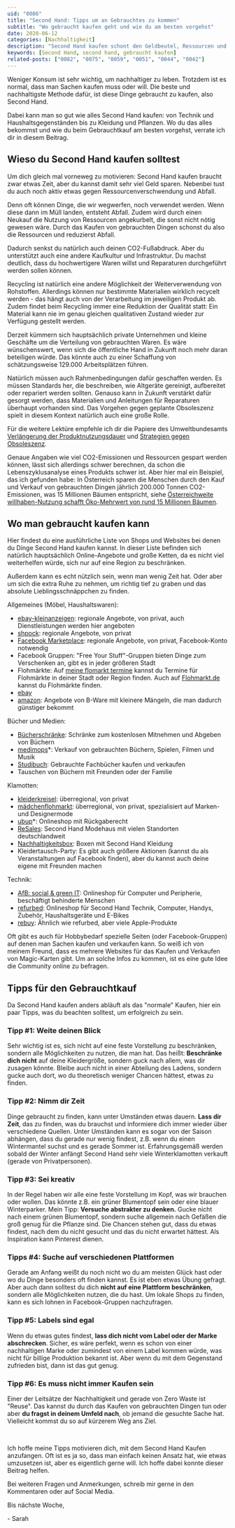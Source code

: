 ```yaml
---
uid: "0086"
title: "Second Hand: Tipps um an Gebrauchtes zu kommen"
subtitle: "Wo gebraucht kaufen geht und wie du am besten vorgehst"
date: 2020-06-12
categories: [Nachhaltigkeit]
description: "Second Hand kaufen schont den Geldbeutel, Ressourcen und reduziert Abfall. Wo und wie das geht, erkläre ich dir in diesem Beitrag."
keywords: [Second Hand, second hand, gebraucht kaufen]
related-posts: ["0082", "0075", "0059", "0051", "0044", "0042"]
---
```

Weniger Konsum ist sehr wichtig, um nachhaltiger zu leben. Trotzdem ist es normal, dass man Sachen kaufen muss oder will. Die beste und nachhaltigste Methode dafür, ist diese Dinge gebraucht zu kaufen, also Second Hand.

Dabei kann man so gut wie alles Second Hand kaufen: von Technik und Haushaltsgegenständen bis zu Kleidung und Pflanzen. Wo du das alles bekommst und wie du beim Gebrauchtkauf am besten vorgehst, verrate ich dir in diesem Beitrag.

## Wieso du Second Hand kaufen solltest
Um dich gleich mal vorneweg zu motivieren: Second Hand kaufen braucht zwar etwas Zeit, aber du kannst damit sehr viel Geld sparen. Nebenbei tust du auch noch aktiv etwas gegen Ressourcenverschwendung und Abfall.

Denn oft können Dinge, die wir wegwerfen, noch verwendet werden. Wenn diese dann im Müll landen, entsteht Abfall. Zudem wird durch einen Neukauf die Nutzung von Ressourcen angekurbelt, die sonst nicht nötig gewesen wäre. Durch das Kaufen von gebrauchten Dingen schonst du also die Ressourcen und reduzierst Abfall.

Dadurch senkst du natürlich auch deinen CO2-Fußabdruck. Aber du unterstützt auch eine andere Kaufkultur und Infrastruktur. Du machst deutlich, dass du hochwertigere Waren willst und Reparaturen durchgeführt werden sollen können.

Recycling ist natürlich eine andere Möglichkeit der Weiterverwendung von Rohstoffen. Allerdings können nur bestimmte Materialien wirklich recycelt werden - das hängt auch von der Verarbeitung im jeweiligen Produkt ab. Zudem findet beim Recycling immer eine Reduktion der Qualität statt: Ein Material kann nie im genau gleichen qualitativen Zustand wieder zur Verfügung gestellt werden.

Derzeit kümmern sich hauptsächlich private Unternehmen und kleine Geschäfte um die Verteilung von gebrauchten Waren. Es wäre wünschenswert, wenn sich die öffentliche Hand in Zukunft noch mehr daran beteiligen würde. Das könnte auch zu einer Schaffung von schätzungsweise 129.000 Arbeitsplätzen führen.

Natürlich müssen auch Rahmenbedingungen dafür geschaffen werden. Es müssen Standards her, die beschreiben, wie Altgeräte gereinigt, aufbereitet oder repariert werden sollten. Genauso kann in Zukunft verstärkt dafür gesorgt werden, dass Materialien und Anleitungen für Reparaturen überhaupt vorhanden sind. Das Vorgehen gegen geplante Obsoleszenz spielt in diesem Kontext natürlich auch eine große Rolle.

Für die weitere Lektüre empfehle ich dir die Papiere des Umweltbundesamts [Verlängerung der Produktnutzungsdauer](https://www.umweltbundesamt.de/publikationen/verlaengerung-der-produktnutzungsdauer) und [Strategien gegen Obsoleszenz](https://www.umweltbundesamt.de/publikationen/strategien-gegen-obsoleszenz).

Genaue Angaben wie viel CO2-Emissionen und Ressourcen gespart werden können, lässt sich allerdings schwer berechnen, da schon die Lebenszyklusanalyse eines Produkts schwer ist. Aber hier mal ein Beispiel, das ich gefunden habe: In Österreich sparen die Menschen durch den Kauf und Verkauf von gebrauchten Dingen jährlich 200.000 Tonnen CO2-Emissionen, was 15 Millionen Bäumen entspricht, siehe [Österreichweite willhaben-Nutzung schafft Öko-Mehrwert von rund 15 Millionen Bäumen](https://www.ots.at/presseaussendung/OTS_20170731_OTS0030/oesterreichweite-willhaben-nutzung-schafft-oeko-mehrwert-von-rund-15-millionen-baeumen).

## Wo man gebraucht kaufen kann
Hier findest du eine ausführliche Liste von Shops und Websites bei denen du Dinge Second Hand kaufen kannst. In dieser Liste befinden sich natürlich hauptsächlich Online-Angebote und große Ketten, da es nicht viel weiterhelfen würde, sich nur auf eine Region zu beschränken.

Außerdem kann es echt nützlich sein, wenn man wenig Zeit hat. Oder aber um sich die extra Ruhe zu nehmen, um richtig tief zu graben und das absolute Lieblingsschnäppchen zu finden.

Allgemeines (Möbel, Haushaltswaren):
- [ebay-kleinanzeigen](https://www.ebay-kleinanzeigen.de/): regionale Angebote, von privat, auch Dienstleistungen werden hier angeboten
- [shpock](https://www.shpock.com/de-de): regionale Angebote, von privat
- [Facebook Marketplace](https://www.facebook.com/marketplace/): regionale Angebote, von privat, Facebook-Konto notwendig
- Facebook Gruppen: "Free Your Stuff"-Gruppen bieten Dinge zum Verschenken an, gibt es in jeder größeren Stadt
- Flohmärkte: Auf [meine flomarkt termine](https://meine-flohmarkt-termine.de/) kannst du Termine für Flohmärkte in deiner Stadt oder Region finden. Auch auf [Flohmarkt.de](https://www.flohmarkt.de/) kannst du Flohmärkte finden.
- [ebay](https://www.ebay.com/)
- [amazon](https://www.amazon.de/): Angebote von B-Ware mit kleinere Mängeln, die man dadurch günstiger bekommt

Bücher und Medien:
- [Bücherschränke](https://de.wikipedia.org/wiki/Liste_%C3%B6ffentlicher_B%C3%BCcherschr%C3%A4nke_in_Deutschland): Schränke zum kostenlosen Mitnehmen und Abgeben von Büchern
- [medimops](https://www.awin1.com/cread.php?awinmid=11364&awinaffid=675357&clickref=&ued=https%3A%2F%2Fwww.medimops.de%2F)\*: Verkauf von gebrauchten Büchern, Spielen, Filmen und Musik
- [Studibuch](https://shop.studibuch.de/): Gebrauchte Fachbücher kaufen und verkaufen
- Tauschen von Büchern mit Freunden oder der Familie

Klamotten:
- [kleiderkreisel](https://www.kleiderkreisel.de/): überregional, von privat
- [mädchenflohmarkt](https://www.maedchenflohmarkt.de/): überregional, von privat, spezialisiert auf Marken- und Designermode
- [ubup](https://www.awin1.com/cread.php?awinmid=11346&awinaffid=675357&clickref=&ued=https%3A%2F%2Fwww.ubup.com%2F)\*: Onlineshop mit Rückgaberecht
- [ReSales](https://www.resales.de/): Second Hand Modehaus mit vielen Standorten deutschlandweit
- [Nachhaltigkeitsbox](https://nachhaltigkeitsbox.com/): Boxen mit Second Hand Kleidung
- Kleidertausch-Party: Es gibt auch größere Aktionen (kannst du als Veranstaltungen auf Facebook finden), aber du kannst auch deine eigene mit Freunden machen

Technik:
- [AfB: social & green IT](https://www.afbshop.de/): Onlineshop für Computer und Peripherie, beschäftigt behinderte Menschen
- [refurbed](https://www.refurbed.de/): Onlineshop für Second Hand Technik, Computer, Handys, Zubehör, Haushaltsgeräte und E-Bikes
- [rebuy](https://www.rebuy.de/): Ähnlich wie refurbed, aber viele Apple-Produkte

Oft gibt es auch für Hobbybedarf spezielle Seiten (oder Facebook-Gruppen) auf denen man Sachen kaufen und verkaufen kann. So weiß ich von meinem Freund, dass es mehrere Websites für das Kaufen und Verkaufen von Magic-Karten gibt. Um an solche Infos zu kommen, ist es eine gute Idee die Community online zu befragen.

## Tipps für den Gebrauchtkauf
Da Second Hand kaufen anders abläuft als das "normale" Kaufen, hier ein paar Tipps, was du beachten solltest, um erfolgreich zu sein.

### Tipp #1: Weite deinen Blick
Sehr wichtig ist es, sich nicht auf eine feste Vorstellung zu beschränken, sondern alle Möglichkeiten zu nutzen, die man hat. Das heißt: **Beschränke dich nicht** auf deine Kleidergröße, sondern guck nach allem, was dir zusagen könnte. Bleibe auch nicht in einer Abteilung des Ladens, sondern gucke auch dort, wo du theoretisch weniger Chancen hättest, etwas zu finden.

### Tipp #2: Nimm dir Zeit
Dinge gebraucht zu finden, kann unter Umständen etwas dauern. **Lass dir Zeit**, das zu finden, was du brauchst und informiere dich immer wieder über verschiedene Quellen. Unter Umständen kann es sogar von der Saison abhängen, dass du gerade nur wenig findest, z.B. wenn du einen Wintermantel suchst und es gerade Sommer ist. Erfahrungsgemäß werden sobald der Winter anfängt Second Hand sehr viele Winterklamotten verkauft (gerade von Privatpersonen).

### Tipp #3: Sei kreativ
In der Regel haben wir alle eine feste Vorstellung im Kopf, was wir brauchen oder wollen. Das könnte z.B. ein grüner Blumentopf sein oder eine blauer Winterparker. Mein Tipp: **Versuche abstrakter zu denken.** Gucke nicht nach einem grünen Blumentopf, sondern suche allgemein nach Gefäßen die groß genug für die Pflanze sind. Die Chancen stehen gut, dass du etwas findest, nach dem du nicht gesucht und das du nicht erwartet hättest. Als Inspiration kann Pinterest dienen.

### Tipps #4: Suche auf verschiedenen Plattformen
Gerade am Anfang weißt du noch nicht wo du am meisten Glück hast oder wo du Dinge besonders oft finden kannst. Es ist eben etwas Übung gefragt. Aber auch dann solltest du dich **nicht auf eine Plattform beschränken**, sondern alle Möglichkeiten nutzen, die du hast. Um lokale Shops zu finden, kann es sich lohnen in Facebook-Gruppen nachzufragen.

### Tipp #5: Labels sind egal
Wenn du etwas gutes findest, **lass dich nicht vom Label oder der Marke abschrecken**. Sicher, es wäre perfekt, wenn es schon von einer nachhaltigen Marke oder zumindest von einem Label kommen würde, was nicht für billige Produktion bekannt ist. Aber wenn du mit dem Gegenstand zufrieden bist, dann ist das gut genug.

### Tipp #6: Es muss nicht immer Kaufen sein
Einer der Leitsätze der Nachhaltigkeit und gerade von Zero Waste ist "Reuse". Das kannst du durch das Kaufen von gebrauchten Dingen tun oder aber **du fragst in deinem Umfeld nach**, ob jemand die gesuchte Sache hat. Vielleicht kommst du so auf kürzerem Weg ans Ziel.

&nbsp;

Ich hoffe meine Tipps motivieren dich, mit dem Second Hand Kaufen anzufangen. Oft ist es ja so, dass man einfach keinen Ansatz hat, wie etwas umzusetzen ist, aber es eigentlich gerne will. Ich hoffe dabei konnte dieser Beitrag helfen.

Bei weiteren Fragen und Anmerkungen, schreib mir gerne in den Kommentaren oder auf Social Media.

Bis nächste Woche,

\- Sarah
